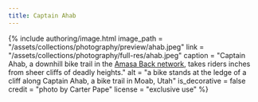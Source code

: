 ```yaml
---
title: Captain Ahab
---
```


{% include authoring/image.html
    image_path = "/assets/collections/photography/preview/ahab.jpeg"
    link =      "/assets/collections/photography/full-res/ahab.jpeg"
    caption = "Captain Ahab, a downhill bike trail in the [Amasa Back network](https://www.moabtimes.com/articles/tales-of-trails-amasa-backs-many-challenges/), takes riders inches from sheer cliffs of deadly heights."
    alt = "a bike stands at the ledge of a cliff along Captain Ahab, a bike trail in Moab, Utah"
    is_decorative = false
    credit = "photo by Carter Pape"
    license = "exclusive use"
%}
